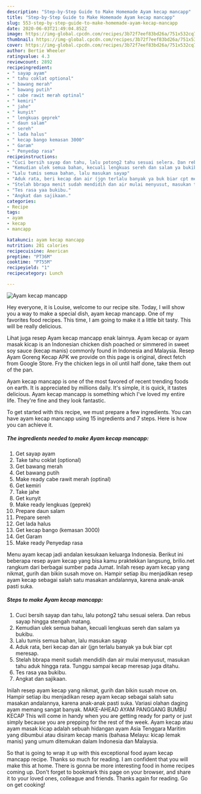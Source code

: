 ```yaml
---
description: "Step-by-Step Guide to Make Homemade Ayam kecap mancapp"
title: "Step-by-Step Guide to Make Homemade Ayam kecap mancapp"
slug: 553-step-by-step-guide-to-make-homemade-ayam-kecap-mancapp
date: 2020-06-03T21:49:04.852Z
image: https://img-global.cpcdn.com/recipes/3b72f7eef83bd26a/751x532cq70/ayam-kecap-mancapp-foto-resep-utama.jpg
thumbnail: https://img-global.cpcdn.com/recipes/3b72f7eef83bd26a/751x532cq70/ayam-kecap-mancapp-foto-resep-utama.jpg
cover: https://img-global.cpcdn.com/recipes/3b72f7eef83bd26a/751x532cq70/ayam-kecap-mancapp-foto-resep-utama.jpg
author: Bertie Wheeler
ratingvalue: 4.3
reviewcount: 2892
recipeingredient:
- " sayap ayam"
- " tahu coklat optional"
- " bawang merah"
- " bawang putih"
- " cabe rawit merah optinal"
- " kemiri"
- " jahe"
- " kunyit"
- " lengkuas geprek"
- " daun salam"
- " sereh"
- " lada halus"
- " kecap bango kemasan 3000"
- " Garam"
- " Penyedap rasa"
recipeinstructions:
- "Cuci bersih sayap dan tahu, lalu potong2 tahu sesuai selera. Dan rebus sayap hingga stengah matang."
- "Kemudian ulek semua bahan, kecuali lengkuas sereh dan salam ya bukibu."
- "Lalu tumis semua bahan, lalu masukan sayap"
- "Aduk rata, beri kecap dan air (jgn terlalu banyak ya buk biar cpt meresap."
- "Stelah bbrapa menit sudah mendidih dan air mulai menyusut, masukan tahu aduk hingga rata. Tunggu sampai kecap meresap juga ditahu."
- "Tes rasa yaa bukibu."
- "Angkat dan sajikaan."
categories:
- Recipe
tags:
- ayam
- kecap
- mancapp

katakunci: ayam kecap mancapp 
nutrition: 281 calories
recipecuisine: American
preptime: "PT36M"
cooktime: "PT55M"
recipeyield: "1"
recipecategory: Lunch

---
```



![Ayam kecap mancapp](https://img-global.cpcdn.com/recipes/3b72f7eef83bd26a/751x532cq70/ayam-kecap-mancapp-foto-resep-utama.jpg)

Hey everyone, it is Louise, welcome to our recipe site. Today, I will show you a way to make a special dish, ayam kecap mancapp. One of my favorites food recipes. This time, I am going to make it a little bit tasty. This will be really delicious.

Lihat juga resep Ayam kecap mancapp enak lainnya. Ayam kecap or ayam masak kicap is an Indonesian chicken dish poached or simmered in sweet soy sauce (kecap manis) commonly found in Indonesia and Malaysia. Resep Ayam Goreng Kecap APK we provide on this page is original, direct fetch from Google Store. Fry the chicken legs in oil until half done, take them out of the pan.

Ayam kecap mancapp is one of the most favored of recent trending foods on earth. It is appreciated by millions daily. It's simple, it is quick, it tastes delicious. Ayam kecap mancapp is something which I've loved my entire life. They're fine and they look fantastic.


To get started with this recipe, we must prepare a few ingredients. You can have ayam kecap mancapp using 15 ingredients and 7 steps. Here is how you can achieve it.

<!--inarticleads1-->

##### The ingredients needed to make Ayam kecap mancapp:

1. Get  sayap ayam
1. Take  tahu coklat (optional)
1. Get  bawang merah
1. Get  bawang putih
1. Make ready  cabe rawit merah (optinal)
1. Get  kemiri
1. Take  jahe
1. Get  kunyit
1. Make ready  lengkuas (geprek)
1. Prepare  daun salam
1. Prepare  sereh
1. Get  lada halus
1. Get  kecap bango (kemasan 3000)
1. Get  Garam
1. Make ready  Penyedap rasa


Menu ayam kecap jadi andalan kesukaan keluarga Indonesia. Berikut ini beberapa resep ayam kecap yang bisa kamu praktekkan langsung, brilio.net rangkum dari berbagai sumber pada Jumat. Inilah resep ayam kecap yang nikmat, gurih dan bikin susah move on. Hampir setiap ibu menjadikan resep ayam kecap sebagai salah satu masakan andalannya, karena anak-anak pasti suka. 

<!--inarticleads2-->

##### Steps to make Ayam kecap mancapp:

1. Cuci bersih sayap dan tahu, lalu potong2 tahu sesuai selera. Dan rebus sayap hingga stengah matang.
1. Kemudian ulek semua bahan, kecuali lengkuas sereh dan salam ya bukibu.
1. Lalu tumis semua bahan, lalu masukan sayap
1. Aduk rata, beri kecap dan air (jgn terlalu banyak ya buk biar cpt meresap.
1. Stelah bbrapa menit sudah mendidih dan air mulai menyusut, masukan tahu aduk hingga rata. Tunggu sampai kecap meresap juga ditahu.
1. Tes rasa yaa bukibu.
1. Angkat dan sajikaan.


Inilah resep ayam kecap yang nikmat, gurih dan bikin susah move on. Hampir setiap ibu menjadikan resep ayam kecap sebagai salah satu masakan andalannya, karena anak-anak pasti suka. Variasi olahan daging ayam memang sangat banyak. MAKE-AHEAD AYAM PANGGANG BUMBU KECAP This will come in handy when you are getting ready for party or just simply because you are prepping for the rest of the week. Ayam kecap atau ayam masak kicap adalah sebuah hidangan ayam Asia Tenggara Maritim yang dibumbui atau disiram kecap manis (bahasa Melayu: kicap lemak manis) yang umum ditemukan dalam Indonesia dan Malaysia. 

So that is going to wrap it up with this exceptional food ayam kecap mancapp recipe. Thanks so much for reading. I am confident that you will make this at home. There is gonna be more interesting food in home recipes coming up. Don't forget to bookmark this page on your browser, and share it to your loved ones, colleague and friends. Thanks again for reading. Go on get cooking!
